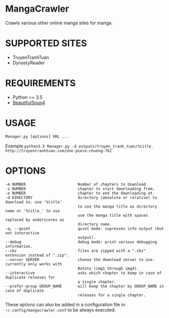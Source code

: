 MangaCrawler
=============

Crawls various other online manga sites for manga.

# SUPPORTED SITES
- TruyenTranhTuan
- DynastyReader

# REQUIREMENTS
- Python >= 3.5
- [BeautifulSoup4](http://www.crummy.com/software/BeautifulSoup/)

# USAGE
    Manager.py [options] URL ...

Example
`python3.5 Manager.py -d outputs/truyen_tranh_tuan/%title_ http://truyentranhtuan.com/one-piece-chuong-762`

# OPTIONS
    -m NUMBER                       Number of chapters to download
    -s NUMBER                       chapter to start downloading from.
    -e NUMBER                       chapter to end the downloading at.
    -d DIRECTORY                    directory (absolute or relative) to download to. use '%title'
                                    to use the manga title as directory name or '%title_' to use
                                    use the manga title with spaces replaced by underscores as
                                    directory name.
    -q, --quiet                     quiet mode: supresses info output (but not interactive
                                    output).
    --debug                         debug mode: print various debugging information.
    --cbz                           files are zipped with a ".cbz" extension instead of ".zip".
    --server SERVER                 choose the download server to use. currently only works with
                                    Batoto (img1 through img4).
    --interactive                   asks which chapter to keep in case of duplicate releases for
                                    a single chapter.
    --prefer-group GROUP_NAME       will keep the chapter by GROUP_NAME in case of duplicate
                                    releases for a single chapter.

These options can also be added in a configuration file in `~/.config/mangacrawler.conf` to be always executed.
